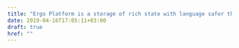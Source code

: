 ```yaml
---
title: "Ergo Platform is a storage of rich state with language safer than Bitcoin's"
date: 2019-04-16T17:05:11+03:00
draft: true
href: ""
---
```

